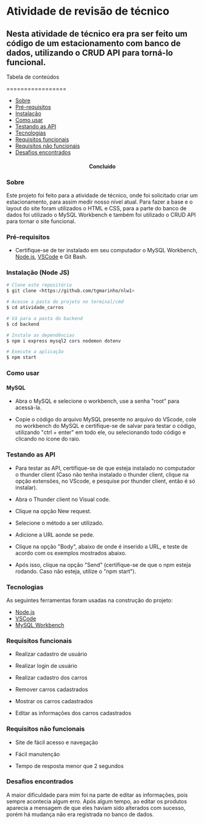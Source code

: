 # Atividade de revisão de técnico
## Nesta atividade de técnico era pra ser feito um código de um estacionamento com banco de dados, utilizando o CRUD API para torná-lo funcional.

Tabela de conteúdos

=================

<!--ts-->
   * [Sobre](#Sobre)
   * [Pré-requisitos](#pre-requisitos)
   * [Instalação](#instalacao)
   * [Como usar](#como-usar)
   * [Testando as API](#testando-api)
   * [Tecnologias](#tecnologias)
   * [Requisitos funcionais](#requisitos-funcionais)
   * [Requisitos não funcionais](#requisitos-nao-funcionais)
   * [Desafios encontrados](#desafios-encontrados)
<!--te-->

<h4 align="center"> 
	Concluído
</h4>

### Sobre

Este projeto foi feito para a atividade de técnico, onde foi solicitado criar um estacionamento, para assim medir nosso nível atual. Para fazer a base e o layout do site foram utilizados o HTML e CSS, para a parte do banco de dados foi utilizado o MySQL Workbench e também foi utilizado o CRUD API para tornar o site funcional.


### Pré-requisitos

- Certifique-se de ter instalado em seu computador o MySQL Workbench, [Node.js](https://nodejs.org/en/), [VSCode](https://code.visualstudio.com/) e Git Bash.

### Instalação (Node JS)

```bash
# Clone este repositório
$ git clone <https://github.com/tgmarinho/nlw1>

# Acesse a pasta do projeto no terminal/cmd
$ cd atividade_carros

# Vá para a pasta do backend
$ cd backend

# Instale as dependências
$ npm i express mysql2 cors nodemon dotenv

# Execute a aplicação
$ npm start


```

### Como usar

#### MySQL
- Abra o MySQL e selecione o workbench, use a senha "root" para acessá-la.

- Copie o código do arquivo MySQL presente no arquivo do VScode, cole no workbench do MySQL e certifique-se de salvar para testar o código, utilizando "ctrl + enter" em todo ele, ou selecionando todo código e clicando no ícone do raio.

### Testando as API

- Para testar as API, certifique-se de que esteja instalado no computador o thunder client (Caso não tenha instalado o thunder client, clique na opção extensões, no VScode, e pesquise por thunder client, então é só instalar).

- Abra o Thunder client no Visual code.

- Clique na opção New request.

- Selecione o método a ser utilizado.

- Adicione a URL aonde se pede.

- Clique na opção "Body", abaixo de onde é inserido a URL, e teste de acordo com os exemplos mostrados abaixo.

- Após isso, clique na opção "Send" (certifique-se de que o npm esteja rodando. Caso não esteja, utilize o "npm start").


### Tecnologias

As seguintes ferramentas foram usadas na construção do projeto:

- [Node.js](https://nodejs.org/en/)
- [VSCode](https://code.visualstudio.com/)
- [MySQL Workbench](https://https://www.mysql.com/)

### Requisitos funcionais

- Realizar cadastro de usuário

- Realizar login de usuário

- Realizar cadastro dos carros

- Remover carros cadastrados

- Mostrar os carros cadastrados

- Editar as informações dos carros cadastrados


### Requisitos não funcionais

- Site de fácil acesso e navegação

- Fácil manutenção

- Tempo de resposta menor que 2 segundos

### Desafios encontrados

A maior dificuldade para mim foi na parte de editar as informações, pois sempre acontecia algum erro. Após algum tempo, ao editar os produtos aparecia a mensagem de que eles haviam sido alterados com sucesso, porém há mudança não era registrada no banco de dados.